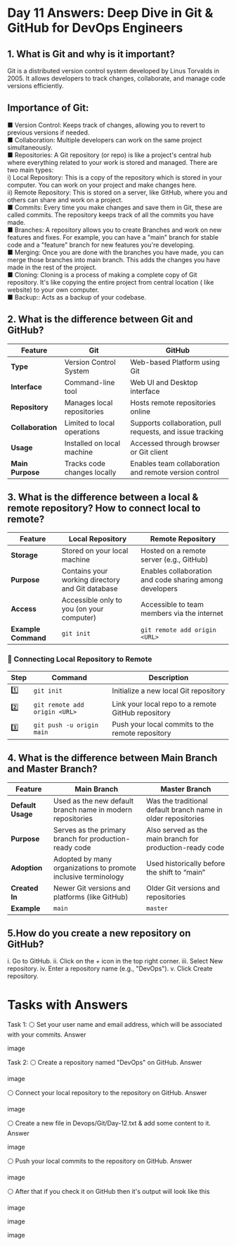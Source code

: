 # Day 11 Answers: Deep Dive in Git & GitHub for DevOps Engineers

## 1. What is Git and why is it important?
Git is a distributed version control system developed by Linus Torvalds in 2005. It allows developers to track changes, collaborate, and manage code versions efficiently.

## Importance of Git:

■ Version Control: Keeps track of changes, allowing you to revert to previous versions if needed.</br>
■ Collaboration: Multiple developers can work on the same project simultaneously.</br>
■ Repositories: A Git repository (or repo) is like a project's central hub where everything related to your work is stored and managed. There are two main types:</br>
 i) Local Repository: This is a copy of the repository which is stored in your computer. You can work on your project and make changes here.</br>
 ii) Remote Repository: This is stored on a server, like GitHub, where you and others can share and work on a project.</br>
■ Commits: Every time you make changes and save them in Git, these are called commits. The repository keeps track of all the commits you have made.</br>
■ Branches: A repository allows you to create Branches and work on new features and fixes. For example, you can have a "main" branch for stable code and a "feature" branch for new features you're developing.</br>
■ Merging: Once you are done with the branches you have made, you can merge those branches into main branch. This adds the changes you have made in the rest of the project.</br>
■ Cloning: Cloning is a process of making a complete copy of Git repository. It's like copying the entire project from central location ( like website) to your own computer.</br>
■ Backup:: Acts as a backup of your codebase.</br>


## 2. What is the difference between Git and GitHub?

| Feature | Git | GitHub |
|----------|-----|---------|
| **Type** | Version Control System | Web-based Platform using Git |
| **Interface** | Command-line tool | Web UI and Desktop interface |
| **Repository** | Manages local repositories | Hosts remote repositories online |
| **Collaboration** | Limited to local operations | Supports collaboration, pull requests, and issue tracking |
| **Usage** | Installed on local machine | Accessed through browser or Git client |
| **Main Purpose** | Tracks code changes locally | Enables team collaboration and remote version control |

## 3. What is the difference between a local & remote repository? How to connect local to remote?

| Feature | Local Repository | Remote Repository |
|----------|------------------|-------------------|
| **Storage** | Stored on your local machine | Hosted on a remote server (e.g., GitHub) |
| **Purpose** | Contains your working directory and Git database | Enables collaboration and code sharing among developers |
| **Access** | Accessible only to you (on your computer) | Accessible to team members via the internet |
| **Example Command** | `git init` | `git remote add origin <URL>` |

### 🔗 Connecting Local Repository to Remote
| Step | Command | Description |
|------|----------|-------------|
| 1️⃣ | `git init` | Initialize a new local Git repository |
| 2️⃣ | `git remote add origin <URL>` | Link your local repo to a remote GitHub repository |
| 3️⃣ | `git push -u origin main` | Push your local commits to the remote repository |

## 4. What is the difference between Main Branch and Master Branch?

| Feature | Main Branch | Master Branch |
|----------|--------------|----------------|
| **Default Usage** | Used as the new default branch name in modern repositories | Was the traditional default branch name in older repositories |
| **Purpose** | Serves as the primary branch for production-ready code | Also served as the main branch for production-ready code |
| **Adoption** | Adopted by many organizations to promote inclusive terminology | Used historically before the shift to “main” |
| **Created In** | Newer Git versions and platforms (like GitHub) | Older Git versions and repositories |
| **Example** | `main` | `master` |

## 5.How do you create a new repository on GitHub?

i. Go to GitHub.
ii. Click on the + icon in the top right corner.
iii. Select New repository.
iv. Enter a repository name (e.g., "DevOps").
v. Click Create repository.

# Tasks with Answers

Task 1:
⚪ Set your user name and email address, which will be associated with your commits.
Answer

image

Task 2:
⚪ Create a repository named "DevOps" on GitHub.
Answer

image

⚪ Connect your local repository to the repository on GitHub.
Answer

image

⚪ Create a new file in Devops/Git/Day-12.txt & add some content to it.
Answer

image

⚪ Push your local commits to the repository on GitHub.
Answer

image

⚪ After that if you check it on GitHub then it's output will look like this

image

image

image

